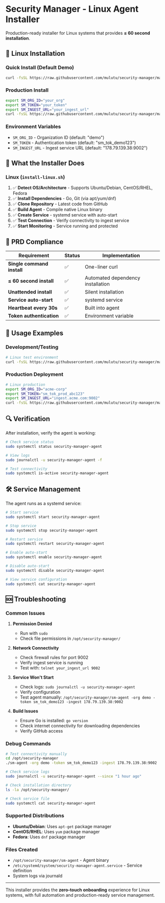 # Security Manager - Linux Agent Installer

Production-ready installer for Linux systems that provides **≤ 60 second installation**.

## 🐧 Linux Installation

### Quick Install (Default Demo)
```bash
curl -fsSL https://raw.githubusercontent.com/mulutu/security-manager/main/installer/install-linux.sh | sudo bash
```

### Production Install
```bash
export SM_ORG_ID="your_org"
export SM_TOKEN="your_token"
export SM_INGEST_URL="your_ingest_url"
curl -fsSL https://raw.githubusercontent.com/mulutu/security-manager/main/installer/install-linux.sh | sudo bash
```

### Environment Variables
- `SM_ORG_ID` - Organization ID (default: "demo")
- `SM_TOKEN` - Authentication token (default: "sm_tok_demo123")
- `SM_INGEST_URL` - Ingest service URL (default: "178.79.139.38:9002")

## 🔧 What the Installer Does

### Linux (`install-linux.sh`)
1. ✅ **Detect OS/Architecture** - Supports Ubuntu/Debian, CentOS/RHEL, Fedora
2. ✅ **Install Dependencies** - Go, Git (via apt/yum/dnf)
3. ✅ **Clone Repository** - Latest code from GitHub
4. ✅ **Build Agent** - Compile native Linux binary
5. ✅ **Create Service** - systemd service with auto-start
6. ✅ **Test Connection** - Verify connectivity to ingest service
7. ✅ **Start Monitoring** - Service running and protected

## 🎯 PRD Compliance

| Requirement | Status | Implementation |
|-------------|--------|----------------|
| **Single command install** | ✅ | One-liner curl |
| **≤ 60 second install** | ✅ | Automated dependency installation |
| **Unattended install** | ✅ | Silent installation |
| **Service auto-start** | ✅ | systemd service |
| **Heartbeat every 30s** | ✅ | Built into agent |
| **Token authentication** | ✅ | Environment variable |

## 🚀 Usage Examples

### Development/Testing
```bash
# Linux test environment
curl -fsSL https://raw.githubusercontent.com/mulutu/security-manager/main/installer/install-linux.sh | sudo bash
```

### Production Deployment
```bash
# Linux production
export SM_ORG_ID="acme-corp"
export SM_TOKEN="sm_tok_prod_abc123"
export SM_INGEST_URL="ingest.acme.com:9002"
curl -fsSL https://raw.githubusercontent.com/mulutu/security-manager/main/installer/install-linux.sh | sudo bash
```

## 🔍 Verification

After installation, verify the agent is working:

```bash
# Check service status
sudo systemctl status security-manager-agent

# View logs
sudo journalctl -u security-manager-agent -f

# Test connectivity
sudo systemctl is-active security-manager-agent
```

## 🛠️ Service Management

The agent runs as a systemd service:

```bash
# Start service
sudo systemctl start security-manager-agent

# Stop service
sudo systemctl stop security-manager-agent

# Restart service
sudo systemctl restart security-manager-agent

# Enable auto-start
sudo systemctl enable security-manager-agent

# Disable auto-start
sudo systemctl disable security-manager-agent

# View service configuration
sudo systemctl cat security-manager-agent
```

## 🆘 Troubleshooting

### Common Issues

1. **Permission Denied**
   - Run with `sudo`
   - Check file permissions in `/opt/security-manager/`

2. **Network Connectivity**
   - Check firewall rules for port 9002
   - Verify ingest service is running
   - Test with: `telnet your_ingest_url 9002`

3. **Service Won't Start**
   - Check logs: `sudo journalctl -u security-manager-agent`
   - Verify configuration
   - Test agent manually: `/opt/security-manager/sm-agent -org demo -token sm_tok_demo123 -ingest 178.79.139.38:9002`

4. **Build Issues**
   - Ensure Go is installed: `go version`
   - Check internet connectivity for downloading dependencies
   - Verify GitHub access

### Debug Commands

```bash
# Test connectivity manually
cd /opt/security-manager
./sm-agent -org demo -token sm_tok_demo123 -ingest 178.79.139.38:9002

# Check service logs
sudo journalctl -u security-manager-agent --since "1 hour ago"

# Check installation directory
ls -la /opt/security-manager/

# Check service file
sudo systemctl cat security-manager-agent
```

### Supported Distributions

- **Ubuntu/Debian**: Uses `apt-get` package manager
- **CentOS/RHEL**: Uses `yum` package manager  
- **Fedora**: Uses `dnf` package manager

### Files Created

- `/opt/security-manager/sm-agent` - Agent binary
- `/etc/systemd/system/security-manager-agent.service` - Service definition
- System logs via journald

---

This installer provides the **zero-touch onboarding** experience for Linux systems, with full automation and production-ready service management. 